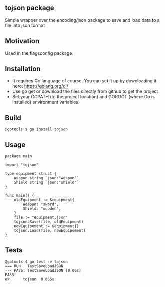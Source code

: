 ## tojson package

Simple wrapper over the encoding/json package to save and load data to a file into json format

## Motivation

Used in the flagsconfig package.

## Installation

- It requires Go language of course. You can set it up by downloading it here: https://golang.org/dl/
- Use go get or download the files directly from github to get the project
- Set your GOPATH (to the project location) and GOROOT (where Go is installed) environment variables.

## Build

```
@gotools $ go install tojson
```

## Usage

```
package main

import "tojson"

type equipment struct {
	Weapon string `json:"weapon"`
	Shield string `json:"shield"`
}

func main() {
	oldEquipment := &equipment{
		Weapon: "sword",
		Shield: "wooden",
	}
	file := "equipment.json"
	tojson.Save(file, oldEquipment)
	newEquipement := &equipment{}
	tojson.Load(file, newEquipement)
}

```

## Tests

```
@gotools $ go test -v tojson
=== RUN   TestSaveLoadJSON
--- PASS: TestSaveLoadJSON (0.00s)
PASS
ok      tojson  0.055s
```
